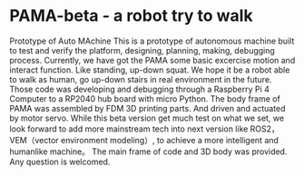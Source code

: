 # PAMA-beta *-* a robot try to walk
Prototype of Auto MAchine This is a prototype of autonomous machine built to test and verify the platform, designing, planning, making, debugging process. 
Currently, we have got the PAMA some basic excercise motion and interact function. Like standing, up-down squat. 
We hope it be a robot able to walk as human, go up-down stairs in real environment in the future. 
Those code was developing and debugging through a Raspberry Pi 4 Computer to a RP2040 hub board with micro Python. 
The body frame of PAMA was assembled by FDM 3D printing parts. And driven and actuated by motor servo. 
While this beta version get much test on what we set, we look forward to add more mainstream tech into next version like ROS2，VEM（vector environment modeling）, to achieve a more intelligent and humanlike machine。 
The main frame of code and 3D body was provided. 
Any question is welcomed.
